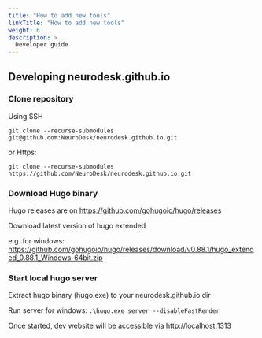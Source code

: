 ```yaml
---
title: "How to add new tools"
linkTitle: "How to add new tools"
weight: 6
description: >
  Developer guide
---
```


## Developing neurodesk.github.io

### Clone repository
Using SSH

`git clone --recurse-submodules git@github.com:NeuroDesk/neurodesk.github.io.git`

or Https:

`git clone --recurse-submodules https://github.com/NeuroDesk/neurodesk.github.io.git`


### Download Hugo binary

Hugo releases are on https://github.com/gohugoio/hugo/releases

Download latest version of hugo extended

e.g. for windows: https://github.com/gohugoio/hugo/releases/download/v0.88.1/hugo_extended_0.88.1_Windows-64bit.zip


### Start local hugo server

Extract hugo binary (hugo.exe) to your neurodesk.github.io dir

Run server for windows: `.\hugo.exe server --disableFastRender`

Once started, dev website will be accessible via http://localhost:1313

